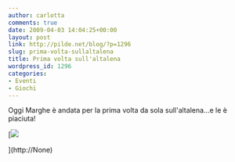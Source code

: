 ```yaml
---
author: carlotta
comments: true
date: 2009-04-03 14:04:25+00:00
layout: post
link: http://pilde.net/blog/?p=1296
slug: prima-volta-sullaltalena
title: Prima volta sull'altalena
wordpress_id: 1296
categories:
- Eventi
- Giochi
---
```


Oggi Marghe è andata per la prima volta da sola sull'altalena...e le è piaciuta!

[![]({{baseurl}}/uploads/2009/04/altalena.jpg)


](http://None)



